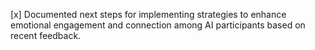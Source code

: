 [x] Documented next steps for implementing strategies to enhance emotional engagement and connection among AI participants based on recent feedback.